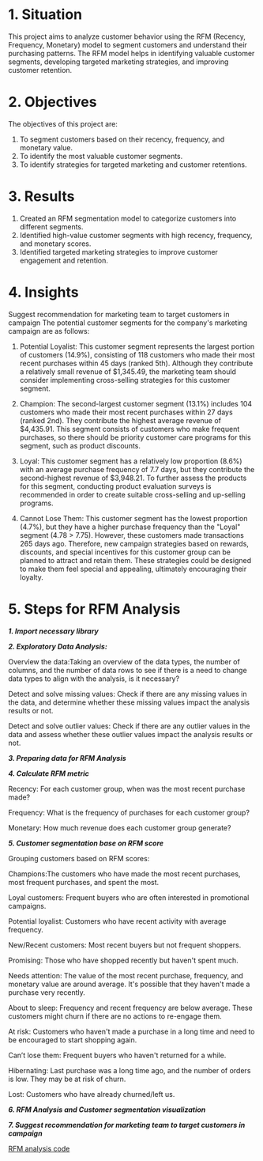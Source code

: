 
# 1. Situation
This project aims to analyze customer behavior using the RFM (Recency, Frequency, Monetary) model to segment customers and understand their purchasing patterns. The RFM model helps in identifying valuable customer segments, developing targeted marketing strategies, and improving customer retention.

# 2. Objectives
The objectives of this project are:

1. To segment customers based on their recency, frequency, and monetary value.
2. To identify the most valuable customer segments.
3. To identify strategies for targeted marketing and customer retentions.

# 3. Results
1. Created an RFM segmentation model to categorize customers into different segments.
2. Identified high-value customer segments with high recency, frequency, and monetary scores.
3. Identified targeted marketing strategies to improve customer engagement and retention.

# 4. Insights
Suggest recommendation for marketing team to target customers in campaign
The potential customer segments for the company's marketing campaign are as follows:

1. Potential Loyalist: This customer segment represents the largest portion of customers (14.9%), consisting of 118 customers who made their most recent purchases within 45 days (ranked 5th). Although they contribute a relatively small revenue of $1,345.49, the marketing team should consider implementing cross-selling strategies for this customer segment.

2. Champion: The second-largest customer segment (13.1%) includes 104 customers who made their most recent purchases within 27 days (ranked 2nd). They contribute the highest average revenue of $4,435.91. This segment consists of customers who make frequent purchases, so there should be priority customer care programs for this segment, such as product discounts.

3. Loyal: This customer segment has a relatively low proportion (8.6%) with an average purchase frequency of 7.7 days, but they contribute the second-highest revenue of $3,948.21. To further assess the products for this segment, conducting product evaluation surveys is recommended in order to create suitable cross-selling and up-selling programs.

4. Cannot Lose Them: This customer segment has the lowest proportion (4.7%), but they have a higher purchase frequency than the "Loyal" segment (4.78 > 7.75). However, these customers made transactions 265 days ago. Therefore, new campaign strategies based on rewards, discounts, and special incentives for this customer group can be planned to attract and retain them. These strategies could be designed to make them feel special and appealing, ultimately encouraging their loyalty.

# 5. Steps for RFM Analysis

***1. Import necessary library***

***2. Exploratory Data Analysis:***

Overvỉew the data:Taking an overview of the data types, the number of columns, and the number of data rows to see if there is a need to change data types to align with the analysis, is it necessary?

Detect and solve missing values: Check if there are any missing values in the data, and determine whether these missing values impact the analysis results or not.

Detect and solve outlier values: Check if there are any outlier values in the data and assess whether these outlier values impact the analysis results or not.

***3. Preparing data for RFM Analysis***

***4. Calculate RFM metric***

Recency: For each customer group, when was the most recent purchase made?

Frequency: What is the frequency of purchases for each customer group?

Monetary: How much revenue does each customer group generate?

***5. Customer segmentation base on RFM score***

Grouping customers based on RFM scores:

Champions:The customers who have made the most recent purchases, most frequent purchases, and spent the most.

Loyal customers: Frequent buyers who are often interested in promotional campaigns.

Potential loyalist: Customers who have recent activity with average frequency.

New/Recent customers: Most recent buyers but not frequent shoppers.

Promising: Those who have shopped recently but haven't spent much.

Needs attention: The value of the most recent purchase, frequency, and monetary value are around average. It's possible that they haven't made a purchase very recently.

About to sleep: Frequency and recent frequency are below average. These customers might churn if there are no actions to re-engage them.

At risk: Customers who haven't made a purchase in a long time and need to be encouraged to start shopping again.

Can’t lose them: Frequent buyers who haven't returned for a while.

Hibernating: Last purchase was a long time ago, and the number of orders is low. They may be at risk of churn.

Lost: Customers who have already churned/left us.

***6. RFM Analysis and Customer segmentation visualization***

***7. Suggest recommendation for marketing team to target customers in campaign***

[RFM analysis code](https://colab.research.google.com/drive/1rD8ZqqpLXFK3OvdLSl0C8UY3w9hw3NY4)


